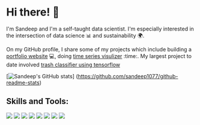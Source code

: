 # Hi there! :wave:

I'm Sandeep and I'm a self-taught data scientist. I'm especially interested in the intersection of data science :bar_chart: and sustainability :earth_africa:. 

On my GitHub profile, I share some of my projects which include building a [portfolio website](https://sandeep1077.github.io) :computer:,
 doing [time series visulizer](https://github.com/sandeep1077/freecodecamp-data-analysis-wit-python/tree/main/freecodecamp-time-series-visualizer) :time:.
 My largest project to date involved 
[trash classifier using tensorflow](https://github.com/sandeep1077/Trash-Classifier-in-Python-using-Tensorflow) 

[![Sandeep's GitHub stats](https://github-readme-stats.vercel.app/api?username=sandeep1077&hide=prs&count_private=true&show_icons=true&theme=algolia)]
(https://github.com/sandeep1077/github-readme-stats)


## Skills and Tools:
![](https://img.shields.io/badge/Code-Python-informational?style=flat&logo=python&logoColor=white&color=2CD4A7)
![](https://img.shields.io/badge/Editor-Jupyter-informational?style=flat&logo=jupyter&logoColor=white&color=2CD4A7)
![](https://img.shields.io/badge/MachineLearning-Supervised-informational?style=flat&logoColor=white&color=2CD4A7)
![](https://img.shields.io/badge/MachineLearning-Unsupervised-informational?style=flat&logoColor=white&color=2CD4A7)
![](https://img.shields.io/badge/DeepLearning-PyTorchLightning-informational?style=flat&logo=pytorch&logoColor=white&color=2CD4A7)
![](https://img.shields.io/badge/DataViz-Plotly-informational?style=flat&logo=plotly&logoColor=white&color=2CD4A7)
![](https://img.shields.io/badge/DataViz-Seaborn-informational?style=flat&logo=seaborn&logoColor=white&color=2CD4A7)
![](https://img.shields.io/badge/DataViz-Tableau-informational?style=flat&logo=tableau&logoColor=white&color=2CD4A7)


